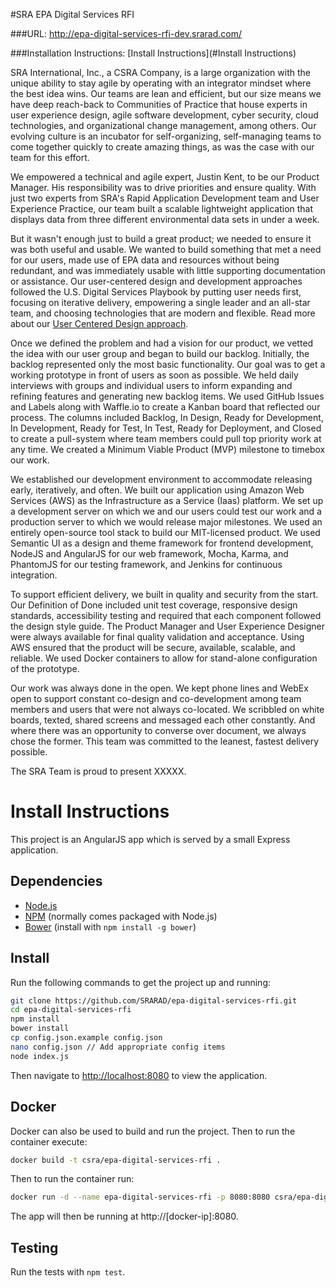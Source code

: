 #SRA EPA Digital Services RFI

###URL: http://epa-digital-services-rfi-dev.srarad.com/

###Installation Instructions: [Install Instructions](#Install Instructions)

SRA International, Inc., a CSRA Company, is a large organization with  the unique ability to stay agile by operating with an integrator mindset where the best idea wins.  Our teams are lean and efficient, but our size means we have  deep reach-back to Communities of Practice that house experts in user experience design, agile software development, cyber security, cloud technologies, and organizational change management, among others. Our evolving culture is an incubator for self-organizing, self-managing teams to come together quickly to create amazing things, as was the case with our team for this effort.

We empowered a technical and agile expert, Justin Kent, to be our Product Manager. His responsibility was to drive priorities and ensure quality. With just two experts from SRA's Rapid Application Development team and User Experience Practice, our team built a scalable lightweight application that displays data from three different environmental data sets in under a week. 

But it wasn't enough just to build a great product; we needed to ensure it was both useful and usable. We wanted to build something that met a need for our users, made use of EPA data and resources without being redundant, and was immediately usable with little supporting documentation or assistance. Our user-centered design and development approaches followed the U.S. Digital Services Playbook by putting user needs first, focusing on iterative delivery, empowering a single leader and an all-star team, and choosing technologies that are modern and flexible. Read more about our <a href="user_centered_design_process/">User Centered Design approach</a>.

Once we defined the problem and had a vision for our product, we vetted the idea with our user group and began to build our backlog. Initially, the backlog represented only the most basic functionality. Our goal was to get a working prototype in front of users as soon as possible. We held daily interviews with groups and individual users to inform expanding and refining features and generating new backlog items. We used GitHub Issues and Labels along with Waffle.io to create a Kanban board that reflected our process. The columns included Backlog, In Design, Ready for Development, In Development, Ready for Test, In Test, Ready for Deployment, and Closed to create a pull-system where team members could pull top priority work at any time. We created a Minimum Viable Product (MVP) milestone to timebox our work.

We established our development environment to accommodate releasing early, iteratively, and often. We built our application using Amazon Web Services (AWS) as the Infrastructure as a Service (Iaas) platform. We set up a development server on which we and our users could test our work and a production server to which we would release major milestones. We used an entirely open-source tool stack to build our MIT-licensed product. We used Semantic UI as a design and theme framework for frontend development, NodeJS and AngularJS for our web framework, Mocha, Karma, and PhantomJS for our testing framework, and Jenkins for continuous integration.

To support efficient delivery, we built in quality and security from the start. Our Definition of Done included unit test coverage, responsive design standards, accessibility testing and required that each component followed the design style guide. The Product Manager and User Experience Designer were always available for final quality validation and acceptance. Using AWS ensured that the product will be secure, available, scalable, and reliable. We used Docker containers to allow for stand-alone configuration of the prototype.

Our work was always done in the open. We kept phone lines and WebEx open to support constant co-design and co-development among team members and users that were not always co-located. We scribbled on white boards, texted, shared screens and messaged each other constantly. And where there was an opportunity to converse over document, we always chose the former. This team was committed to the leanest, fastest delivery possible.

The SRA Team is proud to present XXXXX.

# Install Instructions
This project is an AngularJS app which is served by a small Express application.

## Dependencies
- [Node.js](https://nodejs.org/en/)
- [NPM](https://www.npmjs.com/) (normally comes packaged with Node.js)
- [Bower](http://bower.io/) (install with `npm install -g bower`)

## Install
Run the following commands to get the project up and running:

```bash
git clone https://github.com/SRARAD/epa-digital-services-rfi.git
cd epa-digital-services-rfi
npm install
bower install
cp config.json.example config.json
nano config.json // Add appropriate config items
node index.js
```

Then navigate to [http://localhost:8080](http://localhost:8080) to view the application.

## Docker
Docker can also be used to build and run the project. Then to run the container execute:

```bash
docker build -t csra/epa-digital-services-rfi .
```

Then to run the container run:

```bash
docker run -d --name epa-digital-services-rfi -p 8080:8080 csra/epa-digital-services-rfi
```

The app will then be running at http://[docker-ip]:8080.

## Testing
Run the tests with `npm test`.
